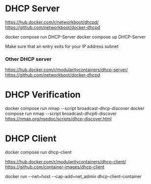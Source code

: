 # DHCP Server
https://hub.docker.com/r/networkboot/dhcpd/
https://github.com/networkboot/docker-dhcpd

docker compose run DHCP-Server
docker compose up DHCP-Server

Make sure that an entry exits for your IP address subnet


### Other DHCP server
https://hub.docker.com/r/modularitycontainers/dhcp-server/
https://github.com/networkboot/docker-dhcpd



# DHCP Verification

docker compose run nmap --script broadcast-dhcp-discover
docker compose run nmap --script broadcast-dhcp6-discover
https://nmap.org/nsedoc/scripts/dhcp-discover.html 

# DHCP Client

docker compose run dhcp-client

https://hub.docker.com/r/modularitycontainers/dhcp-client/
https://github.com/container-images/dhcp-client

docker run --net=host --cap-add=net_admin dhcp-client-container